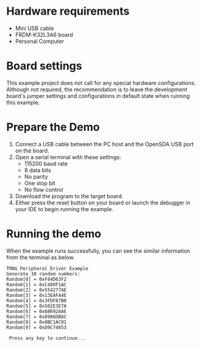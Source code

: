 Hardware requirements
=====================
- Mini USB cable
- FRDM-K32L3A6 board
- Personal Computer

Board settings
==============
This example project does not call for any special hardware configurations.
Although not required, the recommendation is to leave the development board's jumper settings
and configurations in default state when running this example.

Prepare the Demo
================
1. Connect a USB cable between the PC host and the OpenSDA USB port on the board.
2. Open a serial terminal with these settings:
    - 115200 baud rate
    - 8 data bits
    - No parity
    - One stop bit
    - No flow control
3. Download the program to the target board.
4. Either press the reset button on your board or launch the debugger in your IDE to begin running the example.

Running the demo
================
When the example runs successfully, you can see the similar information from the terminal as below.

~~~~~~~~~~~~~~~~~~~~~~~~~~~
TRNG Peripheral Driver Example
Generate 10 random numbers:
Random[0] = 0xF84D63F2
Random[1] = 0xC480F1AC
Random[2] = 0x554277AE
Random[3] = 0x13EAFA4E
Random[4] = 0x3FDF87B0
Random[5] = 0x502E3E7A
Random[6] = 0x6B692AAE
Random[7] = 0x8906DB6C
Random[8] = 0x8BC1AC01
Random[9] = 0xD9C74853

 Press any key to continue...
~~~~~~~~~~~~~~~~~~~~~~~~~~~
